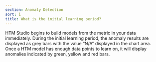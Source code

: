 ```yaml
---
section: Anomaly Detection
sort: i
title: What is the initial learning period?
---
```


HTM Studio begins to build models from the metric in your data immediately.
During the initial learning period, the anomaly results are displayed as grey
bars with the value “N/A” displayed in the chart area. Once a HTM model
has enough data points to learn on, it will display anomalies indicated by
green, yellow and red bars.
